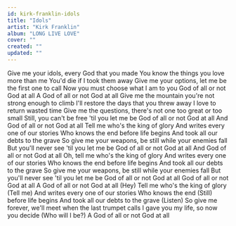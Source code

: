 ```yaml
---
id: kirk-franklin-idols
title: "Idols"
artist: "Kirk Franklin"
album: "LONG LIVE LOVE"
cover: ""
created: ""
updated: ""
---
```


Give me your idols, every God that you made
You know the things you love more than me
You'd die if I took them away
Give me your options, let me be the first one to call
Now you must choose what I am to you
God of all or not God at all
A God of all or not God at all
Give me the mountain you're not strong enough to climb
I'll restore the days that you threw away
I love to return wasted time
Give me the questions, there's not one too great or too small
Still, you can't be free 'til you let me be
God of all or not God at all
And God of all or not God at all
Tell me who's the king of glory
And writes every one of our stories
Who knows the end before life begins
And took all our debts to the grave
So give me your weapons, be still while your enemies fall
But you'll never see 'til you let me be
God of all or not God at all
And God of all or not God at all
Oh, tell me who's the king of glory
And writes every one of our stories
Who knows the end before life begins
And took all our debts to the grave
So give me your weapons, be still while your enemies fall
But you'll never see 'til you let me be
God of all or not God at all
God of all or not God at all
A God of all or not God at all
(Hey) Tell me who's the king of glory (Tell me)
And writes every one of our stories
Who knows the end (Still) before life begins
And took all our debts to the grave (Listen)
So give me forever, we'll meet when the last trumpet calls
I gave you my life, so now you decide (Who will I be?)
A God of all or not God at all